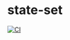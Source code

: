# state-set

[![CI](https://github.com/taiheioki/state-set/actions/workflows/ci.yml/badge.svg)](https://github.com/taiheioki/state-set/actions/workflows/ci.yml)
